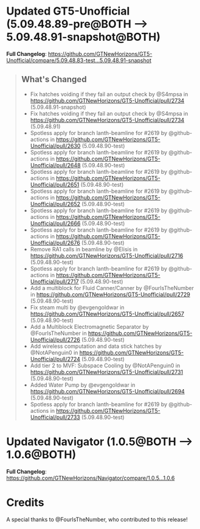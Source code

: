 # Updated GT5-Unofficial (5.09.48.89-pre@BOTH --> 5.09.48.91-snapshot@BOTH)
**Full Changelog**: https://github.com/GTNewHorizons/GT5-Unofficial/compare/5.09.48.83-test...5.09.48.91-snapshot
>## What's Changed
> * Fix hatches voiding if they fail an output check by @S4mpsa in https://github.com/GTNewHorizons/GT5-Unofficial/pull/2734 (5.09.48.91-snapshot)
> * Fix hatches voiding if they fail an output check by @S4mpsa in https://github.com/GTNewHorizons/GT5-Unofficial/pull/2734 (5.09.48.91)
> * Spotless apply for branch lanth-beamline for #2619 by @github-actions in https://github.com/GTNewHorizons/GT5-Unofficial/pull/2630 (5.09.48.90-test)
> * Spotless apply for branch lanth-beamline for #2619 by @github-actions in https://github.com/GTNewHorizons/GT5-Unofficial/pull/2648 (5.09.48.90-test)
> * Spotless apply for branch lanth-beamline for #2619 by @github-actions in https://github.com/GTNewHorizons/GT5-Unofficial/pull/2651 (5.09.48.90-test)
> * Spotless apply for branch lanth-beamline for #2619 by @github-actions in https://github.com/GTNewHorizons/GT5-Unofficial/pull/2652 (5.09.48.90-test)
> * Spotless apply for branch lanth-beamline for #2619 by @github-actions in https://github.com/GTNewHorizons/GT5-Unofficial/pull/2666 (5.09.48.90-test)
> * Spotless apply for branch lanth-beamline for #2619 by @github-actions in https://github.com/GTNewHorizons/GT5-Unofficial/pull/2676 (5.09.48.90-test)
> * Remove RA1 calls in beamline by @Elisis in https://github.com/GTNewHorizons/GT5-Unofficial/pull/2716 (5.09.48.90-test)
> * Spotless apply for branch lanth-beamline for #2619 by @github-actions in https://github.com/GTNewHorizons/GT5-Unofficial/pull/2717 (5.09.48.90-test)
> * Add a multiblock for Fluid Canner/Canner by @FourIsTheNumber in https://github.com/GTNewHorizons/GT5-Unofficial/pull/2729 (5.09.48.90-test)
> * Fix steam multi by @evgengoldwar in https://github.com/GTNewHorizons/GT5-Unofficial/pull/2657 (5.09.48.90-test)
> * Add a Multiblock Electromagnetic Separator by @FourIsTheNumber in https://github.com/GTNewHorizons/GT5-Unofficial/pull/2726 (5.09.48.90-test)
> * Add wireless computation and data stick hatches by @NotAPenguin0 in https://github.com/GTNewHorizons/GT5-Unofficial/pull/2724 (5.09.48.90-test)
> * Add tier 2 to MVF: Subspace Cooling by @NotAPenguin0 in https://github.com/GTNewHorizons/GT5-Unofficial/pull/2731 (5.09.48.90-test)
> * Added Water Pump by @evgengoldwar in https://github.com/GTNewHorizons/GT5-Unofficial/pull/2694 (5.09.48.90-test)
> * Spotless apply for branch lanth-beamline for #2619 by @github-actions in https://github.com/GTNewHorizons/GT5-Unofficial/pull/2733 (5.09.48.90-test)
>

# Updated Navigator (1.0.5@BOTH --> 1.0.6@BOTH)
**Full Changelog**: https://github.com/GTNewHorizons/Navigator/compare/1.0.5...1.0.6

# Credits
A special thanks to @FourIsTheNumber, who contributed to this release!